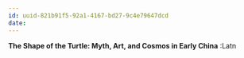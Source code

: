 ```yaml
---
id: uuid-821b91f5-92a1-4167-bd27-9c4e79647dcd
date: 
---
```


**The Shape of the Turtle: Myth, Art, and Cosmos in Early China** :Latn